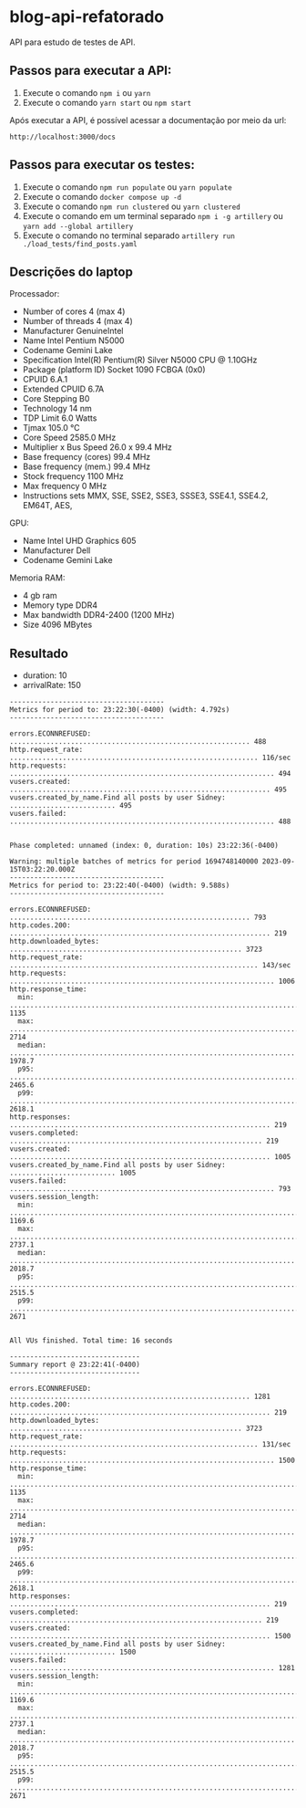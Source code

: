 # blog-api-refatorado

API para estudo de testes de API.

## Passos para executar a API:

1. Execute o comando `npm i` ou `yarn`
2. Execute o comando `yarn start` ou `npm start`

Após executar a API, é possível acessar a documentação por meio da url:

```
http://localhost:3000/docs
```

## Passos para executar os testes:

1. Execute o comando `npm run populate` ou `yarn populate`
2. Execute o comando `docker compose up -d`
3. Execute o comando `npm run clustered` ou `yarn clustered`
4. Execute o comando em um terminal separado `npm i -g artillery` ou `yarn add --global artillery`
5. Execute o comando no terminal separado `artillery run ./load_tests/find_posts.yaml`


## Descrições do laptop

Processador:
-	Number of cores		4 (max 4)
-	Number of threads	4 (max 4)
-	Manufacturer		GenuineIntel
-	Name			Intel Pentium N5000
-	Codename		Gemini Lake
-	Specification		Intel(R) Pentium(R) Silver N5000 CPU @ 1.10GHz
-	Package (platform ID)	Socket 1090 FCBGA (0x0)
-	CPUID			6.A.1
-	Extended CPUID		6.7A
-	Core Stepping		B0
-	Technology		14 nm
-	TDP Limit		6.0 Watts
-	Tjmax			105.0 °C
-	Core Speed		2585.0 MHz
-	Multiplier x Bus Speed	26.0 x 99.4 MHz
-	Base frequency (cores)	99.4 MHz
-	Base frequency (mem.)	99.4 MHz
-	Stock frequency		1100 MHz
-	Max frequency		0 MHz
-	Instructions sets	MMX, SSE, SSE2, SSE3, SSSE3, SSE4.1, SSE4.2, EM64T, AES,

GPU:
-    Name           Intel UHD Graphics 605
-    Manufacturer   Dell
-    Codename		Gemini Lake

Memoria RAM:
-    4 gb ram
-    Memory type		DDR4
-    Max bandwidth		DDR4-2400 (1200 MHz)
-    Size			4096 MBytes

## Resultado
-    duration: 10
-    arrivalRate: 150

````console comando
--------------------------------------
Metrics for period to: 23:22:30(-0400) (width: 4.792s)
--------------------------------------

errors.ECONNREFUSED: ........................................................... 488
http.request_rate: ............................................................. 116/sec
http.requests: ................................................................. 494
vusers.created: ................................................................ 495
vusers.created_by_name.Find all posts by user Sidney: .......................... 495
vusers.failed: ................................................................. 488


Phase completed: unnamed (index: 0, duration: 10s) 23:22:36(-0400)

Warning: multiple batches of metrics for period 1694748140000 2023-09-15T03:22:20.000Z
--------------------------------------
Metrics for period to: 23:22:40(-0400) (width: 9.588s)
--------------------------------------

errors.ECONNREFUSED: ........................................................... 793
http.codes.200: ................................................................ 219
http.downloaded_bytes: ......................................................... 3723
http.request_rate: ............................................................. 143/sec
http.requests: ................................................................. 1006
http.response_time:
  min: ......................................................................... 1135
  max: ......................................................................... 2714
  median: ...................................................................... 1978.7
  p95: ......................................................................... 2465.6
  p99: ......................................................................... 2618.1
http.responses: ................................................................ 219
vusers.completed: .............................................................. 219
vusers.created: ................................................................ 1005
vusers.created_by_name.Find all posts by user Sidney: .......................... 1005
vusers.failed: ................................................................. 793
vusers.session_length:
  min: ......................................................................... 1169.6
  max: ......................................................................... 2737.1
  median: ...................................................................... 2018.7
  p95: ......................................................................... 2515.5
  p99: ......................................................................... 2671


All VUs finished. Total time: 16 seconds

--------------------------------
Summary report @ 23:22:41(-0400)
--------------------------------

errors.ECONNREFUSED: ........................................................... 1281
http.codes.200: ................................................................ 219
http.downloaded_bytes: ......................................................... 3723
http.request_rate: ............................................................. 131/sec
http.requests: ................................................................. 1500
http.response_time:
  min: ......................................................................... 1135
  max: ......................................................................... 2714
  median: ...................................................................... 1978.7
  p95: ......................................................................... 2465.6
  p99: ......................................................................... 2618.1
http.responses: ................................................................ 219
vusers.completed: .............................................................. 219
vusers.created: ................................................................ 1500
vusers.created_by_name.Find all posts by user Sidney: .......................... 1500
vusers.failed: ................................................................. 1281
vusers.session_length:
  min: ......................................................................... 1169.6
  max: ......................................................................... 2737.1
  median: ...................................................................... 2018.7
  p95: ......................................................................... 2515.5
  p99: ......................................................................... 2671

````